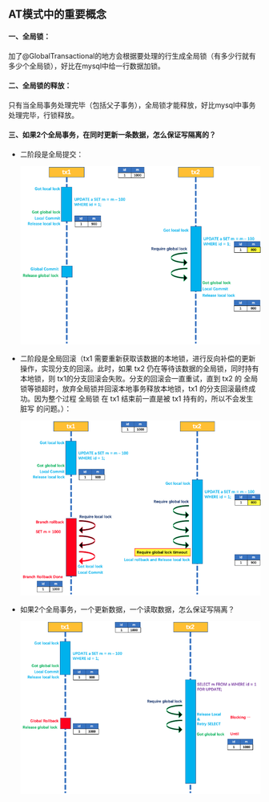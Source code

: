 ## AT模式中的重要概念

#### 一、全局锁：

加了@GlobalTransactional的地方会根据要处理的行生成全局锁（有多少行就有多少个全局锁），好比在mysql中给一行数据加锁。



#### 二、全局锁的释放：

只有当全局事务处理完毕（包括父子事务），全局锁才能释放，好比mysql中事务处理完毕，行锁释放。



#### 三、如果2个全局事务，在同时更新一条数据，怎么保证写隔离的？

- 二阶段是全局提交：

  <img src="../images/seata_at-1.png" alt="avatar"  />

- 二阶段是全局回滚（tx1 需要重新获取该数据的本地锁，进行反向补偿的更新操作，实现分支的回滚。此时，如果 tx2 仍在等待该数据的全局锁，同时持有本地锁，则 tx1的分支回滚会失败。分支的回滚会一直重试，直到 tx2 的 全局锁等锁超时，放弃全局锁并回滚本地事务释放本地锁，tx1 的分支回滚最终成功。因为整个过程 全局锁 在 tx1 结束前一直是被 tx1 持有的，所以不会发生 脏写 的问题。）：

  ![avatar](../images/seata_at-2.png)



- 如果2个全局事务，一个更新数据，一个读取数据，怎么保证写隔离？

  ![avatar](../images/seata_at-3.png)
